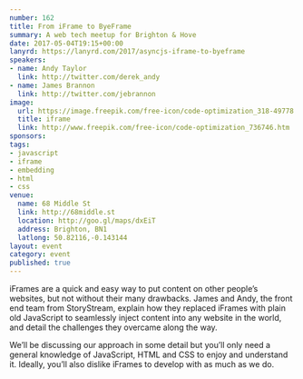```yaml
---
number: 162
title: From iFrame to ByeFrame
summary: A web tech meetup for Brighton & Hove
date: 2017-05-04T19:15+00:00
lanyrd: https://lanyrd.com/2017/asyncjs-iframe-to-byeframe
speakers:
- name: Andy Taylor
  link: http://twitter.com/derek_andy
- name: James Brannon
  link: http://twitter.com/jebrannon
image:
  url: https://image.freepik.com/free-icon/code-optimization_318-49778.jpg
  title: iframe
  link: http://www.freepik.com/free-icon/code-optimization_736746.htm
sponsors:
tags:
- javascript
- iframe
- embedding
- html
- css
venue:
  name: 68 Middle St
  link: http://68middle.st
  location: http://goo.gl/maps/dxEiT
  address: Brighton, BN1
  latlong: 50.82116,-0.143144
layout: event
category: event
published: true
---
```


iFrames are a quick and easy way to put content on other people’s websites, but not without their many drawbacks. James and Andy, the front end team from StoryStream, explain how they replaced iFrames with plain old JavaScript to seamlessly inject content into any website in the world, and detail the challenges they overcame along the way.

We’ll be discussing our approach in some detail but you’ll only need a general knowledge of JavaScript, HTML and CSS to enjoy and understand it. Ideally, you’ll also dislike iFrames to develop with as much as we do.
